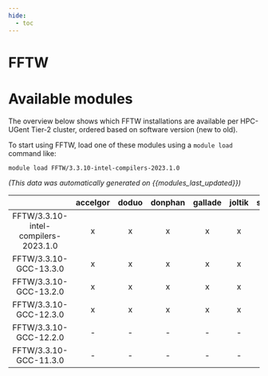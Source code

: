 ```yaml
---
hide:
  - toc
---
```


FFTW
====

# Available modules


The overview below shows which FFTW installations are available per HPC-UGent Tier-2 cluster, ordered based on software version (new to old).

To start using FFTW, load one of these modules using a `module load` command like:

```shell
module load FFTW/3.3.10-intel-compilers-2023.1.0
```

*(This data was automatically generated on {{modules_last_updated}})*  

| |accelgor|doduo|donphan|gallade|joltik|shinx|
| :---: | :---: | :---: | :---: | :---: | :---: | :---: |
|FFTW/3.3.10-intel-compilers-2023.1.0|x|x|x|x|x|x|
|FFTW/3.3.10-GCC-13.3.0|x|x|x|x|x|x|
|FFTW/3.3.10-GCC-13.2.0|x|x|x|x|x|x|
|FFTW/3.3.10-GCC-12.3.0|x|x|x|x|x|x|
|FFTW/3.3.10-GCC-12.2.0|-|-|-|-|-|x|
|FFTW/3.3.10-GCC-11.3.0|-|-|-|-|-|x|

